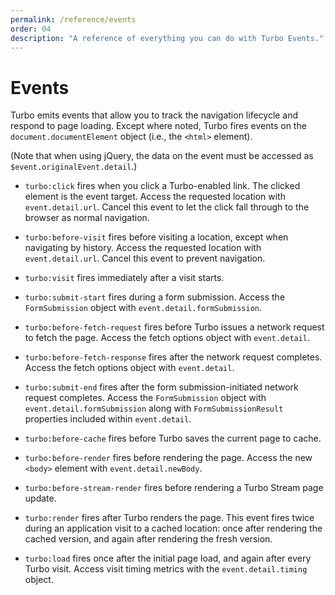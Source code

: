 ```yaml
---
permalink: /reference/events
order: 04
description: "A reference of everything you can do with Turbo Events."
---
```


# Events

Turbo emits events that allow you to track the navigation lifecycle and respond to page loading. Except where noted, Turbo fires events on the `document.documentElement` object (i.e., the `<html>` element).

(Note that when using jQuery, the data on the event must be accessed as `$event.originalEvent.detail`.)

* `turbo:click` fires when you click a Turbo-enabled link. The clicked element is the event target. Access the requested location with `event.detail.url`. Cancel this event to let the click fall through to the browser as normal navigation.

* `turbo:before-visit` fires before visiting a location, except when navigating by history. Access the requested location with `event.detail.url`. Cancel this event to prevent navigation.

* `turbo:visit` fires immediately after a visit starts.

* `turbo:submit-start` fires during a form submission. Access the `FormSubmission` object with `event.detail.formSubmission`.

* `turbo:before-fetch-request` fires before Turbo issues a network request to fetch the page. Access the fetch options object with `event.detail`.

* `turbo:before-fetch-response` fires after the network request completes. Access the fetch options object with `event.detail`.

* `turbo:submit-end` fires after the form submission-initiated network request completes. Access the `FormSubmission` object with `event.detail.formSubmission` along with `FormSubmissionResult` properties included within `event.detail`.

* `turbo:before-cache` fires before Turbo saves the current page to cache.

* `turbo:before-render` fires before rendering the page. Access the new `<body>` element with `event.detail.newBody`.

* `turbo:before-stream-render` fires before rendering a Turbo Stream page update.

* `turbo:render` fires after Turbo renders the page. This event fires twice during an application visit to a cached location: once after rendering the cached version, and again after rendering the fresh version.

* `turbo:load` fires once after the initial page load, and again after every Turbo visit. Access visit timing metrics with the `event.detail.timing` object.
